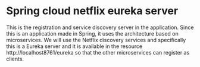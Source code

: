 
# Spring cloud netflix eureka server 

This is the registration and service discovery server in the application. Since this is an application made in Spring, it uses the architecture based on microservices. We will use the Netflix discovery services and specifically this is a Eureka server and it is available in the resource http://localhost8761/eureka so that the other microservices can register as clients.
